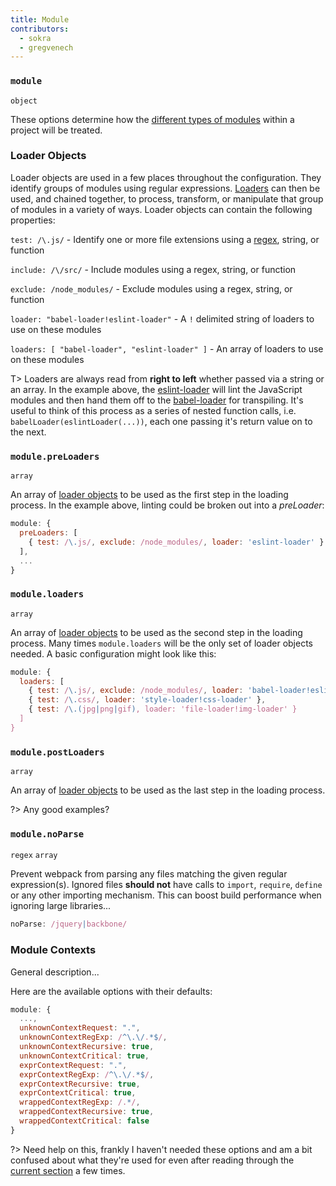 ```yaml
---
title: Module
contributors:
  - sokra
  - gregvenech
---
```


### `module`

`object`

These options determine how the [different types of modules](/concepts/everything-is-a-module) within a project will be treated.


### Loader Objects

Loader objects are used in a few places throughout the configuration. They identify groups of modules using regular expressions. [Loaders](/concepts/loaders) can then be used, and chained together, to process, transform, or manipulate that group of modules in a variety of ways. Loader objects can contain the following properties:

`test: /\.js/` - Identify one or more file extensions using a [regex](https://developer.mozilla.org/en-US/docs/Web/JavaScript/Reference/Global_Objects/RegExp), string, or function

`include: /\/src/` - Include modules using a regex, string, or function

`exclude: /node_modules/` - Exclude modules using a regex, string, or function

`loader: "babel-loader!eslint-loader"` - A `!` delimited string of loaders to use on these modules

`loaders: [ "babel-loader", "eslint-loader" ]` - An array of loaders to use on these modules

T> Loaders are always read from **right to left** whether passed via a string or an array. In the example above, the [eslint-loader](https://github.com/MoOx/eslint-loader) will lint the JavaScript modules and then hand them off to the [babel-loader](https://github.com/babel/babel-loader) for transpiling. It's useful to think of this process as a series of nested function calls, i.e. `babelLoader(eslintLoader(...))`, each one passing it's return value on to the next.


### `module.preLoaders`

`array`

An array of [loader objects](#loader-objects) to be used as the first step in the loading process. In the example above, linting could be broken out into a *preLoader*:

```js
module: {
  preLoaders: [
    { test: /\.js/, exclude: /node_modules/, loader: 'eslint-loader' }
  ],
  ...
}
```


### `module.loaders`

`array`

An array of [loader objects](#loader-objects) to be used as the second step in the loading process. Many times `module.loaders` will be the only set of loader objects needed. A basic configuration might look like this:

```js
module: {
  loaders: [
    { test: /\.js/, exclude: /node_modules/, loader: 'babel-loader!eslint-loader' },
    { test: /\.css/, loader: 'style-loader!css-loader' },
    { test: /\.(jpg|png|gif), loader: 'file-loader!img-loader' }
  ]
}
```


### `module.postLoaders`

`array`

An array of [loader objects](#loader-objects) to be used as the last step in the loading process.

?> Any good examples?


### `module.noParse`

`regex` `array`

Prevent webpack from parsing any files matching the given regular expression(s). Ignored files **should not** have calls to `import`, `require`, `define` or any other importing mechanism. This can boost build performance when ignoring large libraries...

```js
noParse: /jquery|backbone/
```


### Module Contexts

General description...

Here are the available options with their defaults:

```js
module: {
  ...,
  unknownContextRequest: ".",
  unknownContextRegExp: /^\.\/.*$/,
  unknownContextRecursive: true,
  unknownContextCritical: true,
  exprContextRequest: ".",
  exprContextRegExp: /^\.\/.*$/,
  exprContextRecursive: true,
  exprContextCritical: true,
  wrappedContextRegExp: /.*/,
  wrappedContextRecursive: true,
  wrappedContextCritical: false
}
```

?> Need help on this, frankly I haven't needed these options and am a bit confused about what they're used for even after reading through the [current section](http://webpack.github.io/docs/configuration.html#automatically-created-contexts-defaults-module-xxxcontextxxx) a few times.
